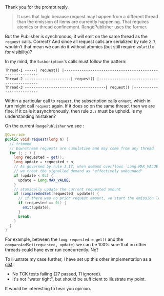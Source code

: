 Thank you for the prompt reply.

> It uses that logic because request may happen from a different thread than the emission of items are currently happening. That requires atomics or thread confinement. RangePublisher uses the former.

But the Publisher is synchronous, it will emit on the same thread as the `request` calls. Correct? And since all request
calls are serialized by rule `2.7`, wouldn't that mean we can do it without atomics (but still require `volatile` for
visibility)?

In my mind, the `Susbcription`'s calls must follow the pattern:

```
Thread-1 -----| request() |----------------------------------------------------------
Thread-2 ---------------------| request() |------------------------------------------
Thread-3 -------------------------------------| request() |--------------------------
```
Within a particular call to `request`, the subscription calls `onNext`, which in turn might call `request` again.
If it does so on the same thread, then we are fine. If it calls it asynchronously, then rule `2.7` must be uphold.
Is my understanding mistaken?

On the current `RangePublisher` we see :

```java
@Override
public void request(long n) {
  // trimmed
  // Downstream requests are cumulative and may come from any thread
  for (; ; ) {
    long requested = get();
    long update = requested + n;
    // As governed by rule 3.17, when demand overflows `Long.MAX_VALUE`
    // we treat the signalled demand as "effectively unbounded"
    if (update < 0L) {
      update = Long.MAX_VALUE;
    }
    // atomically update the current requested amount
    if (compareAndSet(requested, update)) {
      // if there was no prior request amount, we start the emission loop
      if (requested == 0L) {
        emit(update);
      }
      break;
    }
  }
}
```

For example, between the `long requested = get()` and the `compareAndSet(requested, update)`  we can be 100% sure that no other threads could have ever run concurrently. No?

To illustrate my case further, I have set up this other implementation as a [gist](https://gist.github.com/cmhteixeira/a10fb34dd5e3318de223669beb696b49):

- No TCK tests failing (27 passed, 11 ignored).
- It's not  "water tight", but should be sufficient to illustrate my point.

It would be interesting to hear you opinion. 